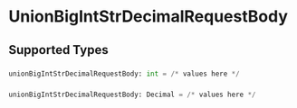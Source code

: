 # UnionBigIntStrDecimalRequestBody


## Supported Types

### 

```python
unionBigIntStrDecimalRequestBody: int = /* values here */
```

### 

```python
unionBigIntStrDecimalRequestBody: Decimal = /* values here */
```

